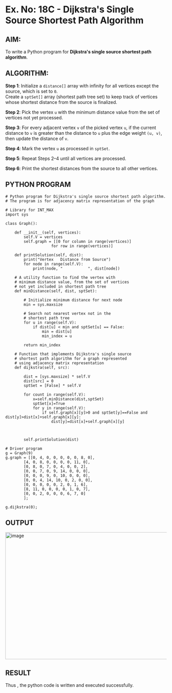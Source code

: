 # Ex. No: 18C - Dijkstra's Single Source Shortest Path Algorithm

## AIM:
To write a Python program for **Dijkstra's single source shortest path algorithm**.

## ALGORITHM:

**Step 1**: Initialize a `distance[]` array with infinity for all vertices except the source, which is set to `0`.  
Create a `sptSet[]` array (shortest path tree set) to keep track of vertices whose shortest distance from the source is finalized.

**Step 2**: Pick the vertex `u` with the minimum distance value from the set of vertices not yet processed.

**Step 3**: For every adjacent vertex `v` of the picked vertex `u`, if the current distance to `v` is greater than the distance to `u` plus the edge weight `(u, v)`, then update the distance of `v`.

**Step 4**: Mark the vertex `u` as processed in `sptSet`.

**Step 5**: Repeat Steps 2–4 until all vertices are processed.

**Step 6**: Print the shortest distances from the source to all other vertices.

## PYTHON PROGRAM

```
# Python program for Dijkstra's single source shortest path algorithm. 
# The program is for adjacency matrix representation of the graph

# Library for INT_MAX
import sys

class Graph():

	def __init__(self, vertices):
		self.V = vertices
		self.graph = [[0 for column in range(vertices)]
					for row in range(vertices)]

	def printSolution(self, dist):
		print("Vertex   Distance from Source")
		for node in range(self.V):
			print(node, "           ", dist[node])

	# A utility function to find the vertex with
	# minimum distance value, from the set of vertices
	# not yet included in shortest path tree
	def minDistance(self, dist, sptSet):

		# Initialize minimum distance for next node
		min = sys.maxsize

		# Search not nearest vertex not in the
		# shortest path tree
		for u in range(self.V):
			if dist[u] < min and sptSet[u] == False:
				min = dist[u]
				min_index = u

		return min_index

	# Function that implements Dijkstra's single source
	# shortest path algorithm for a graph represented
	# using adjacency matrix representation
	def dijkstra(self, src):

		dist = [sys.maxsize] * self.V
		dist[src] = 0
		sptSet = [False] * self.V
		
		for count in range(self.V):
		    x=self.minDistance(dist,sptSet)
		    sptSet[x]=True
		    for y in range(self.V):
		        if self.graph[x][y]>0 and sptSet[y]==False and dist[y]>dist[x]+self.graph[x][y]:
		            dist[y]=dist[x]+self.graph[x][y]



		self.printSolution(dist)

# Driver program
g = Graph(9)
g.graph = [[0, 4, 0, 0, 0, 0, 0, 8, 0],
		[4, 0, 8, 0, 0, 0, 0, 11, 0],
		[0, 8, 0, 7, 0, 4, 0, 0, 2],
		[0, 0, 7, 0, 9, 14, 0, 0, 0],
		[0, 0, 0, 9, 0, 10, 0, 0, 0],
		[0, 0, 4, 14, 10, 0, 2, 0, 0],
		[0, 0, 0, 0, 0, 2, 0, 1, 6],
		[8, 11, 0, 0, 0, 0, 1, 0, 7],
		[0, 0, 2, 0, 0, 0, 6, 7, 0]
		];

g.dijkstra(0);
```

## OUTPUT

<img width="820" height="395" alt="image" src="https://github.com/user-attachments/assets/c22e2142-4c6f-47c7-a042-5f8aacdea2b9" />

## RESULT

Thus , the python code is written and executed successfully.
